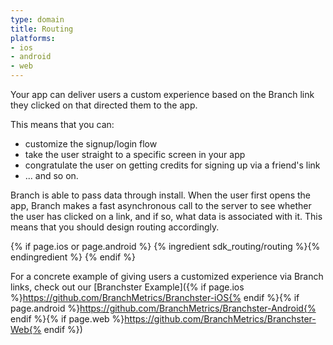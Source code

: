 ```yaml
---
type: domain
title: Routing
platforms:
- ios
- android
- web
---
```


Your app can deliver users a custom experience based on the Branch link they clicked on that directed them to the app.

This means that you can:

* customize the signup/login flow
* take the user straight to a specific screen in your app
* congratulate the user on getting credits for signing up via a friend's link
* ... and so on.

Branch is able to pass data through install. When the user first opens the app, Branch makes a fast asynchronous call to the server to see whether the user has clicked on a link, and if so, what data is associated with it. This means that you should design routing accordingly.

{% if page.ios or page.android %}
{% ingredient sdk_routing/routing %}{% endingredient %}
{% endif %}


For a concrete example of giving users a customized experience via Branch links, check out our [Branchster Example]({% if page.ios %}https://github.com/BranchMetrics/Branchster-iOS{% endif %}{% if page.android %}https://github.com/BranchMetrics/Branchster-Android{% endif %}{% if page.web %}https://github.com/BranchMetrics/Branchster-Web{% endif %})

